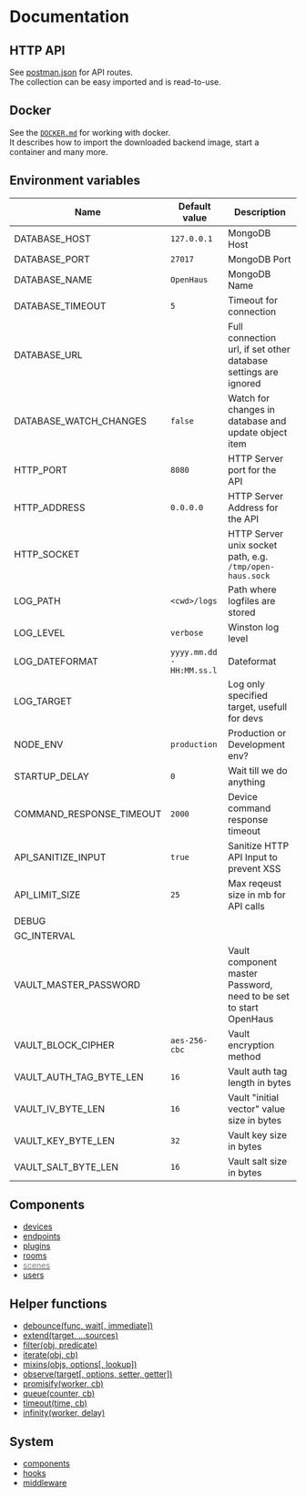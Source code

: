 # Documentation


## HTTP API
See [postman.json](../postman.json) for API routes.<br />
The collection can be easy imported and is read-to-use.

## Docker
See the [`DOCKER.md`](./DOCKER.md) for working with docker.<br />
It describes how to import the downloaded backend image, start a container and many more.


## Environment variables
| Name                     | Default value             | Description                                                       |
| ------------------------ | ------------------------- | ----------------------------------------------------------------- |
| DATABASE_HOST            | `127.0.0.1`               | MongoDB Host                                                      |
| DATABASE_PORT            | `27017`                   | MongoDB Port                                                      |
| DATABASE_NAME            | `OpenHaus`                | MongoDB Name                                                      |
| DATABASE_TIMEOUT         | `5`                       | Timeout for connection                                            |
| DATABASE_URL             |                           | Full connection url, if set other database settings are ignored   |
| DATABASE_WATCH_CHANGES   | `false`                   | Watch for changes in database and update object item              |
| HTTP_PORT                | `8080`                    | HTTP Server port for the API                                      |
| HTTP_ADDRESS             | `0.0.0.0`                 | HTTP Server Address for the API                                   |
| HTTP_SOCKET              |                           | HTTP Server unix socket path, e.g. `/tmp/open-haus.sock`          |
| LOG_PATH                 | `<cwd>/logs`              | Path where logfiles are stored                                    |
| LOG_LEVEL                | `verbose`                 | Winston log level                                                 |
| LOG_DATEFORMAT           | `yyyy.mm.dd - HH:MM.ss.l` | Dateformat                                                        |
| LOG_TARGET               |                           | Log only specified target, usefull for devs                       |
| NODE_ENV                 | `production`              | Production or Development env?                                    |
| STARTUP_DELAY            | `0`                       | Wait till we do anything                                          |
| COMMAND_RESPONSE_TIMEOUT | `2000`                    | Device command response timeout                                   |
| API_SANITIZE_INPUT       | `true`                    | Sanitize HTTP API Input to prevent XSS                            |
| API_LIMIT_SIZE           | `25`                      | Max reqeust size in mb for API calls                              |
| DEBUG                    |                           |                                                                   |
| GC_INTERVAL              |                           |                                                                   |
| VAULT_MASTER_PASSWORD    |                           | Vault component master Password, need to be set to start OpenHaus |
| VAULT_BLOCK_CIPHER       | `aes-256-cbc`             | Vault encryption method                                           |
| VAULT_AUTH_TAG_BYTE_LEN  | `16`                      | Vault auth tag length in bytes                                    |
| VAULT_IV_BYTE_LEN        | `16`                      | Vault "initial vector" value size in bytes                        |
| VAULT_KEY_BYTE_LEN       | `32`                      | Vault key size in bytes                                           |
| VAULT_SALT_BYTE_LEN      | `16`                      | Vault salt size in bytes                                          |


## Components
- [devices](./components/devices.md)
- [endpoints](./components/endpoints.md)
- [plugins](./components/plugins.md)
- [rooms](./components/rooms.md)
- [<span style="color:gray">scenes</span>](./components/scenes.md)
- [users](./components/users.md)

## Helper functions
- [debounce(func, wait[, immediate])](./helper.md#debouncefunc-wait-immediate)
- [extend(target, ...sources)](./helper.md#extendtarget-sources)
- [filter(obj, predicate)](./helper.md#filterobj-predicate)
- [iterate(obj, cb)](./helper.md#iterateobj-cb)
- [mixins(objs, options[, lookup])](./helper.md#mixinsobjs-options-lookup)
- [observe(target[, options, setter, getter])](./helper.md#observetarget-options-setter-getter)
- [promisify(worker, cb)](./helper.md#promisifyworker-cb)
- [queue(counter, cb)](./helper.md#queuecounter-cb)
- [timeout(time, cb)](./helper.md#timeouttime-cb)
- [infinity(worker, delay)](./helper.md#infintyworker-delay)

## System
- [components](./system/components.md)
- [hooks](./system/hooks.md)
- [middleware](./system/middleware.md)